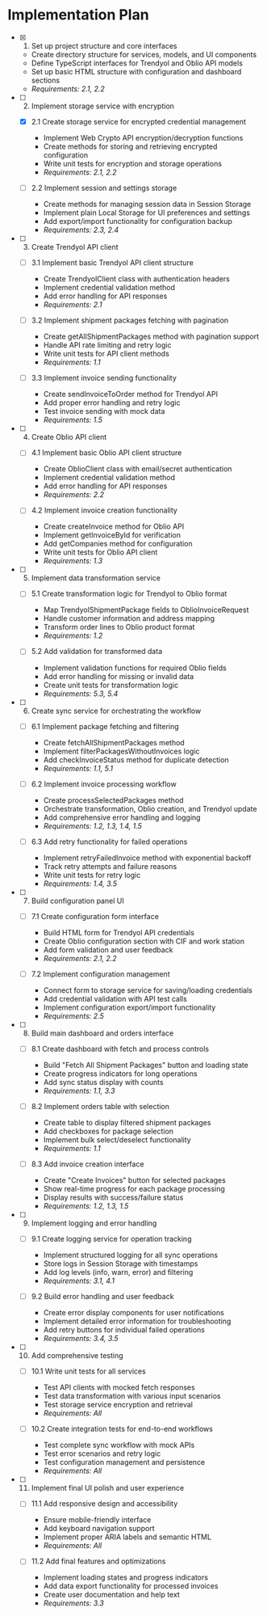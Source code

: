 # Implementation Plan

- [x] 1. Set up project structure and core interfaces





  - Create directory structure for services, models, and UI components
  - Define TypeScript interfaces for Trendyol and Oblio API models
  - Set up basic HTML structure with configuration and dashboard sections
  - _Requirements: 2.1, 2.2_

- [ ] 2. Implement storage service with encryption
  - [x] 2.1 Create storage service for encrypted credential management





    - Implement Web Crypto API encryption/decryption functions
    - Create methods for storing and retrieving encrypted configuration
    - Write unit tests for encryption and storage operations
    - _Requirements: 2.1, 2.2_

  - [ ] 2.2 Implement session and settings storage
    - Create methods for managing session data in Session Storage
    - Implement plain Local Storage for UI preferences and settings
    - Add export/import functionality for configuration backup
    - _Requirements: 2.3, 2.4_

- [ ] 3. Create Trendyol API client
  - [ ] 3.1 Implement basic Trendyol API client structure
    - Create TrendyolClient class with authentication headers
    - Implement credential validation method
    - Add error handling for API responses
    - _Requirements: 2.1_

  - [ ] 3.2 Implement shipment packages fetching with pagination
    - Create getAllShipmentPackages method with pagination support
    - Handle API rate limiting and retry logic
    - Write unit tests for API client methods
    - _Requirements: 1.1_

  - [ ] 3.3 Implement invoice sending functionality
    - Create sendInvoiceToOrder method for Trendyol API
    - Add proper error handling and retry logic
    - Test invoice sending with mock data
    - _Requirements: 1.5_

- [ ] 4. Create Oblio API client
  - [ ] 4.1 Implement basic Oblio API client structure
    - Create OblioClient class with email/secret authentication
    - Implement credential validation method
    - Add error handling for API responses
    - _Requirements: 2.2_

  - [ ] 4.2 Implement invoice creation functionality
    - Create createInvoice method for Oblio API
    - Implement getInvoiceById for verification
    - Add getCompanies method for configuration
    - Write unit tests for Oblio API client
    - _Requirements: 1.3_

- [ ] 5. Implement data transformation service
  - [ ] 5.1 Create transformation logic for Trendyol to Oblio format
    - Map TrendyolShipmentPackage fields to OblioInvoiceRequest
    - Handle customer information and address mapping
    - Transform order lines to Oblio product format
    - _Requirements: 1.2_

  - [ ] 5.2 Add validation for transformed data
    - Implement validation functions for required Oblio fields
    - Add error handling for missing or invalid data
    - Create unit tests for transformation logic
    - _Requirements: 5.3, 5.4_

- [ ] 6. Create sync service for orchestrating the workflow
  - [ ] 6.1 Implement package fetching and filtering
    - Create fetchAllShipmentPackages method
    - Implement filterPackagesWithoutInvoices logic
    - Add checkInvoiceStatus method for duplicate detection
    - _Requirements: 1.1, 5.1_

  - [ ] 6.2 Implement invoice processing workflow
    - Create processSelectedPackages method
    - Orchestrate transformation, Oblio creation, and Trendyol update
    - Add comprehensive error handling and logging
    - _Requirements: 1.2, 1.3, 1.4, 1.5_

  - [ ] 6.3 Add retry functionality for failed operations
    - Implement retryFailedInvoice method with exponential backoff
    - Track retry attempts and failure reasons
    - Write unit tests for retry logic
    - _Requirements: 1.4, 3.5_

- [ ] 7. Build configuration panel UI
  - [ ] 7.1 Create configuration form interface
    - Build HTML form for Trendyol API credentials
    - Create Oblio configuration section with CIF and work station
    - Add form validation and user feedback
    - _Requirements: 2.1, 2.2_

  - [ ] 7.2 Implement configuration management
    - Connect form to storage service for saving/loading credentials
    - Add credential validation with API test calls
    - Implement configuration export/import functionality
    - _Requirements: 2.5_

- [ ] 8. Build main dashboard and orders interface
  - [ ] 8.1 Create dashboard with fetch and process controls
    - Build "Fetch All Shipment Packages" button and loading state
    - Create progress indicators for long operations
    - Add sync status display with counts
    - _Requirements: 1.1, 3.3_

  - [ ] 8.2 Implement orders table with selection
    - Create table to display filtered shipment packages
    - Add checkboxes for package selection
    - Implement bulk select/deselect functionality
    - _Requirements: 1.1_

  - [ ] 8.3 Add invoice creation interface
    - Create "Create Invoices" button for selected packages
    - Show real-time progress for each package processing
    - Display results with success/failure status
    - _Requirements: 1.2, 1.3, 1.5_

- [ ] 9. Implement logging and error handling
  - [ ] 9.1 Create logging service for operation tracking
    - Implement structured logging for all sync operations
    - Store logs in Session Storage with timestamps
    - Add log levels (info, warn, error) and filtering
    - _Requirements: 3.1, 4.1_

  - [ ] 9.2 Build error handling and user feedback
    - Create error display components for user notifications
    - Implement detailed error information for troubleshooting
    - Add retry buttons for individual failed operations
    - _Requirements: 3.4, 3.5_

- [ ] 10. Add comprehensive testing
  - [ ] 10.1 Write unit tests for all services
    - Test API clients with mocked fetch responses
    - Test data transformation with various input scenarios
    - Test storage service encryption and retrieval
    - _Requirements: All_

  - [ ] 10.2 Create integration tests for end-to-end workflows
    - Test complete sync workflow with mock APIs
    - Test error scenarios and retry logic
    - Test configuration management and persistence
    - _Requirements: All_

- [ ] 11. Implement final UI polish and user experience
  - [ ] 11.1 Add responsive design and accessibility
    - Ensure mobile-friendly interface
    - Add keyboard navigation support
    - Implement proper ARIA labels and semantic HTML
    - _Requirements: All_

  - [ ] 11.2 Add final features and optimizations
    - Implement loading states and progress indicators
    - Add data export functionality for processed invoices
    - Create user documentation and help text
    - _Requirements: 3.3_